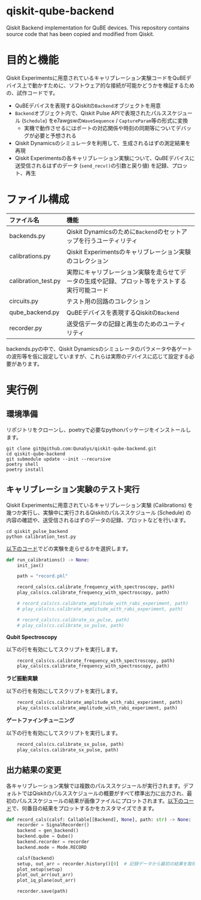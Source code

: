 # qiskit-qube-backend

Qiskit Backend implementation for QuBE devices.
This repository contains source code that has been copied and modified from Qiskit.

# 目的と機能

Qiskit Experimentsに用意されているキャリブレーション実験コードをQuBEデバイス上で動かすために、ソフトウェア的な接続が可能かどうかを検証するための、試作コードです。

- QuBEデバイスを表現するQiskitの`Backend`オブジェクトを用意
- `Backend`オブジェクト内で、Qiskit Pulse APIで表現されたパルススケジュール (`Schedule`) をe7awgswの`WaveSequence` / `CaptureParam`等の形式に変換
    - 実機で動作させるにはポートの対応関係や時刻の同期等についてデバッグが必要と予想される
- Qiskit Dynamicsのシミュレータを利用して、生成されるはずの測定結果を再現
- Qiskit Experimentsの各キャリブレーション実験について、QuBEデバイスに送受信されるはずのデータ (`send_recv()`の引数と戻り値) を記録、プロット、再生

# ファイル構成

|ファイル名|機能|
|:--|:--|
|backends.py|Qiskit Dynamicsのために`Backend`のセットアップを行うユーティリティ|
|calibrations.py|Qiskit Experimentsのキャリブレーション実験のコレクション|
|calibration\_test.py|実際にキャリブレーション実験を走らせてデータの生成や記録、プロット等をテストする実行可能コード|
|circuits.py|テスト用の回路のコレクション|
|qube\_backend.py|QuBEデバイスを表現するQiskitの`Backend`|
|recorder.py|送受信データの記録と再生のためのユーティリティ|

backends.pyの中で、Qiskit Dynamicsのシミュレータのパラメータや各ゲートの波形等を仮に設定していますが、これらは実際のデバイスに応じて設定する必要があります。

# 実行例

## 環境準備

リポジトリをクローンし、poetryで必要なpythonパッケージをインストールします。

```shell
git clone git@github.com:QunaSys/qiskit-qube-backend.git
cd qiskit-qube-backend
git submodule update --init --recursive
poetry shell
poetry install
```

## キャリブレーション実験のテスト実行

Qiskit Experimentsに用意されているキャリブレーション実験 (Calibrations) を幾つか実行し、実験中に実行されるQiskitのパルススケジュール (Schedule) の内容の確認や、送受信されるはずのデータの記録、プロットなどを行います。

```shell
cd qiskit_pulse_backend
python calibration_test.py
```

[以下のコード](https://github.com/QunaSys/qiskit-qube-backend/blob/264657418517da97caad5d0d9b8ec22fb0f487b5/qiskit_qube_backend/calibration_test.py#L188-L200)でどの実験を走らせるかを選択します。

```python
def run_calibrations() -> None:
    init_jax()

    path = "record.pkl"

    record_cals(cs.calibrate_frequency_with_spectroscopy, path)
    play_cals(cs.calibrate_frequency_with_spectroscopy, path)

    # record_cals(cs.calibrate_amplitude_with_rabi_experiment, path)
    # play_cals(cs.calibrate_amplitude_with_rabi_experiment, path)

    # record_cals(cs.calibrate_sx_pulse, path)
    # play_cals(cs.calibrate_sx_pulse, path)
```

**Qubit Spectroscopy**

以下の行を有効にしてスクリプトを実行します。

```python
    record_cals(cs.calibrate_frequency_with_spectroscopy, path)
    play_cals(cs.calibrate_frequency_with_spectroscopy, path)
```

**ラビ振動実験**

以下の行を有効にしてスクリプトを実行します。

```python
    record_cals(cs.calibrate_amplitude_with_rabi_experiment, path)
    play_cals(cs.calibrate_amplitude_with_rabi_experiment, path)
```

**ゲートファインチューニング**

以下の行を有効にしてスクリプトを実行します。

```python
    record_cals(cs.calibrate_sx_pulse, path)
    play_cals(cs.calibrate_sx_pulse, path)
```

## 出力結果の変更

各キャリブレーション実験では複数のパルススケジュールが実行されます。デフォルトではQiskitのパルススケジュールの概要がすべて標準出力に出力され、最初のパルススケジュールの結果が画像ファイルにプロットされます。[以下のコード](https://github.com/QunaSys/qiskit-qube-backend/blob/730e0bf443d3d95b414aee2072bff9afd55b7acd/qiskit_qube_backend/calibration_test.py#L68-L81)で、何番目の結果をプロットするかをカスタマイズできます。

```python
def record_cals(calsf: Callable[[Backend], None], path: str) -> None:
    recorder = SignalRecorder()
    backend = gen_backend()
    backend.qube = Qube()
    backend.recorder = recorder
    backend.mode = Mode.RECORD

    calsf(backend)
    setup, out_arr = recorder.history()[0]  # 記録データから最初の結果を取得
    plot_setup(setup)
    plot_out_arr(out_arr)
    plot_iq_plane(out_arr)

    recorder.save(path)
```
